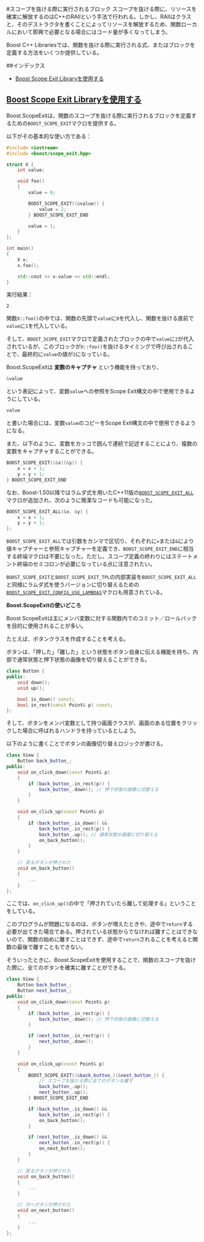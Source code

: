 #スコープを抜ける際に実行されるブロック
スコープを抜ける際に、リソースを確実に解放するのはC++のRAIIという手法で行われる。しかし、RAIIはクラスと、そのデストラクタを書くことによってリソースを解放するため、関数ローカルにおいて即興で必要となる場合にはコード量が多くなってしまう。

Boost C++ Librariesでは、関数を抜ける際に実行される式、またはブロックを定義する方法をいくつか提供している。


##インデックス
- [Boost Scope Exit Libraryを使用する](#scope-exit)


## <a name="scope-exit" href="#scope-exit">Boost Scope Exit Libraryを使用する</a>
Boost.ScopeExitは、関数のスコープを抜ける際に実行されるブロックを定義するための`BOOST_SCOPE_EXIT`マクロを提供する。

以下がその基本的な使い方である：

```cpp
#include <iostream>
#include <boost/scope_exit.hpp>

struct X {
    int value;

    void foo()
    {
        value = 0;

        BOOST_SCOPE_EXIT((&value)) {
            value = 2;
        } BOOST_SCOPE_EXIT_END

        value = 1;
    }
};

int main()
{
    X x;
    x.foo();

    std::cout << x.value << std::endl;
}
```

実行結果：
```
2
```

関数`X::foo()`の中では、関数の先頭で`value`に`0`を代入し、関数を抜ける直前で`value`に`1`を代入している。

そして、`BOOST_SCOPE_EXIT`マクロで定義されたブロックの中で`value`に`2`が代入されているが、このブロックが`X::foo()`を抜けるタイミングで呼び出されることで、最終的に`value`の値が`2`になっている。

Boost.ScopeExitは **変数のキャプチャ** という機能を持っており、

```cpp
&value
```

という表記によって、変数`value`への参照をScope Exit構文の中で使用できるようにしている。

```cpp
value
```

と書いた場合には、変数`value`のコピーをScope Exit構文の中で使用できるようになる。

また、以下のように、変数をカッコで囲んで連続で記述することにより、複数の変数をキャプチャすることができる。
```cpp
BOOST_SCOPE_EXIT((&x)(&y)) {
    x = x + 1;
    y = y + 1;
} BOOST_SCOPE_EXIT_END
```

なお、Boost-1.50以降ではラムダ式を用いたC++11版の[`BOOST_SCOPE_EXIT_ALL`](http://www.boost.org/doc/libs/1_50_0/libs/scope_exit/doc/html/BOOST_SCOPE_EXIT_ALL.html)マクロが追加され、次のように簡潔なコードも可能になった。

```cpp
BOOST_SCOPE_EXIT_ALL(&x, &y) {
    x = x + 1;
    y = y + 1;
};
```

`BOOST_SCOPE_EXIT_ALL`では引数をカンマで区切り、それぞれに`=`または`&`により値キャプチャーと参照キャプチャーを定義でき、`BOOST_SCOPE_EXIT_END`に相当する終端マクロは不要になった。ただし、スコープ定義の終わりにはステートメント終端のセミコロンが必要になっている点に注意されたい。

`BOOST_SCOPE_EXIT`と`BOOST_SCOPE_EXIT_TPL`の内部実装を`BOOST_SCOPE_EXIT_ALL`と同様にラムダ式を使うバージョンに切り替えるための[`BOOST_SCOPE_EXIT_CONFIG_USE_LAMBDAS`](http://www.boost.org/doc/libs/1_50_0/libs/scope_exit/doc/html/BOOST_SCOPE_EXIT_CONFIG_USE_LAMBDAS.html)マクロも用意されている。


**Boost.ScopeExitの使いどころ**

Boost ScopeExitは主にメンバ変数に対する関数内でのコミット／ロールバックを目的に使用されることが多い。

たとえば、ボタンクラスを作成することを考える。

ボタンは、「押した」「離した」という状態をボタン自身に伝える機能を持ち、内部で通常状態と押下状態の画像を切り替えることができる。

```cpp
class Button {
public:
    void down();
    void up();

    bool is_down() const;
    bool in_rect(const Point& p) const;
};
```

そして、ボタンをメンバ変数として持つ画面クラスが、画面のある位置をクリックした場合に呼ばれるハンドラを持っているとしよう。

以下のように書くことでボタンの画像切り替えロジックが書ける。

```cpp
class View {
    Button back_button_;
public:
    void on_click_down(const Point& p)
    {
        if (back_button_.in_rect(p)) {
            back_button_.down(); // 押下状態の画像に切替える
        }
    }

    void on_click_up(const Point& p)
    {
        if (back_button_.is_down() &&
            back_button_.in_rect(p)) {
            back_button_.up(); // 通常状態の画像に切り替える
            on_back_button();
        }
    }

    // 戻るボタンが押された
    void on_back_button()
    {
        ...
    }
};
```

ここでは、`on_click_up()`の中で「押されていたら離して処理する」ということをしている。

このプログラムが問題になるのは、ボタンが増えたときや、途中で`return`する必要が出てきた場合である。押されている状態からでなければ離すことはできないので、関数の始めに離すことはできず、途中で`return`されることを考えると関数の最後で離すこともできない。

そういったときに、Boost.ScopeExitを使用することで、関数のスコープを抜けた際に、全てのボタンを確実に離すことができる。
```cpp
class View {
    Button back_button_;
    Button next_button_;
public:
    void on_click_down(const Point& p)
    {
        if (back_button_.in_rect(p)) {
            back_button_.down(); // 押下状態の画像に切替える
        }

        if (next_button_.in_rect(p)) {
            next_button_.down();
        }
    }

    void on_click_up(const Point& p)
    {
        BOOST_SCOPE_EXIT((&back_button_)(&next_button_)) {
            // スコープを抜ける際に全てのボタンを離す
            back_button_.up();
            next_button_.up();
        } BOOST_SCOPE_EXIT_END

        if (back_button_.is_down() &&
            back_button_.in_rect(p)) {
            on_back_button();
        }

        if (next_button_.is_down() &&
            next_button_.in_rect(p)) {
            on_next_button();
        }
    }

    // 戻るボタンが押された
    void on_back_button()
    {
        ...
    }

    // 次へボタンが押された
    void on_next_button()
    {
        ...
    }
};
```

